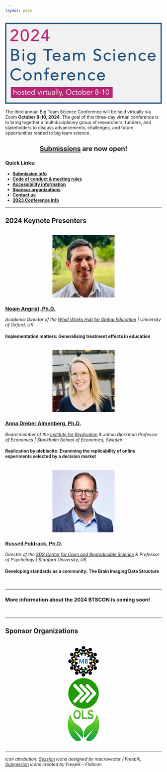 ```yaml
---
layout: page
---
```



<img src="/assets/img/BTSCon2024_logo.png" alt="" />


<!--
<h2 align="center"><a href="{{site.baseurl}}/registration/">Registration</a> is open!</h2>
-->

<p>The third annual Big Team Science Conference will be held virtually via Zoom <b>October 8-10, 2024</b>. The goal of this three-day virtual conference is to bring together a multidisciplinary group of researchers, funders, and stakeholders to discuss advancements, challenges, and future opportunities related to big team science. </p>

<h2 align="center"><a href="{{site.baseurl}}/submissions/">Submissions</a> are now open!</h2>

<!--
<p>Thanks to everyone who presented and attended for making the <a href="{{site.baseurl}}/2023btscon/">2023 BTSCON</a> a fantastic event. We look forward to seeing you all at the 2024 conference!</p>
-->


### Quick Links:
* <b><a href="{{site.baseurl}}/submissions/">Submission info</a></b>
* <b><a href="{{site.baseurl}}/codeofconduct/">Code of conduct & meeting rules</a></b>
* <b><a href="{{site.baseurl}}/access/">Accessibility information</a></b>
* <b><a href="#sponsors">Sponsor organizations</a></b>
* <b><a href="{{site.baseurl}}/contact/">Contact us</a></b>
* <b><a href="{{site.baseurl}}/2023btscon/">2023 Conference info</a></b>


***

<h2 id="keynotes">2024 Keynote Presenters</h2>

<section>
  <div class="container">
    <div class="row">
      <div class="col-sm-12">
        <p>    </p>
      </div>
    </div>
    <div class="row">
      <div class="col-sm-4 col-xs-6" align="center">
        <br>
        <a href="https://mbrg.bsg.ox.ac.uk/person/noam-angrist" target="_blank"><img src="/assets/img/Angrist_headshot.jpg" alt="Noam Angrist, Ph.D." width="200" height="200"></a>
      </div>
      <div class="col-sm-8">
        <h3><a href="https://mbrg.bsg.ox.ac.uk/person/noam-angrist" target="_blank">Noam Angrist, Ph.D.</a></h3>
        <i>Academic Director of the <a href="https://www.wwhge.org/" target="_blank">What Works Hub for Global Education</a> | University of Oxford, UK</i>
        <h4>Implementation matters: Generalising treatment effects in education</h4>
      </div>
    </div>
    <div class="row">
      <div class="col-sm-12">
        <p>    </p>
      </div>
    </div>
    <div class="row">
      <div class="col-sm-4 col-xs-6" align="center">
        <br>
        <a href="https://sites.google.com/site/annadreber/" target="_blank"><img src="/assets/img/Dreber_headshot.jpg" alt="Anna Dreber, Ph.D." width="200" height="200"></a>
      </div>
      <div class="col-sm-8">
        <h3><a href="https://sites.google.com/site/annadreber/" target="_blank">Anna Dreber Almenberg, Ph.D.</a></h3>
        <i>Board member of the <a href="https://i4replication.org/" target="_blank">Institute for Replication</a> & Johan Björkman Professor of Economics | Stockholm School of Economics, Sweden</i>
        <h4>Replication by plebiscite: Examining the replicability of online experiments selected by a decision market</h4>
      </div>
    </div>
    <div class="row">
      <div class="col-sm-12">
        <p>    </p>
      </div>
    </div>
    <div class="row">
      <div class="col-sm-4 col-xs-6" align="center">
        <br>
        <a href="https://poldrack.github.io/" target="_blank"><img src="/assets/img/Poldrack_headshot.jpg" alt="Russell Poldrack, Ph.D." width="200" height="200"></a>
      </div>
      <div class="col-sm-8">
        <h3><a href="https://poldrack.github.io/" target="_blank">Russell Poldrack, Ph.D.</a></h3>
        <i>Director of the <a href="https://datascience.stanford.edu/cores" target="_blank">SDS Center for Open and Reproducible Science</a> & Professor of Psychology | Stanford University, US</i>
        <h4>Developing standards as a community: The Brain Imaging Data Structure</h4>
      </div>
    </div>
  </div>
</section>
<br>

***

### More information about the 2024 BTSCON is coming soon!

<!--
<h2 id="invited">2024 Invited Sessions</h2>

<section>
  <div class="container">
    <div class="row">
      <div class="col-sm-12">
        <p>    </p>
      </div>
    </div>
    <div class="row">
      <div class="col-sm-4" align="center">
        <br>
        <a href="http://manymanys.github.io/" target="_blank"><img src="/assets/img/manymanys_logo.png" alt="ManyManys logo" width="200" height="200"></a>
      </div>
      <div class="col-sm-8">
        <h4><i>Hackathon</i></h4>
        <h3><a href="http://manymanys.github.io/MM1/" target="_blank">ManyManys 1: Reversal Learning</a></h3>
        <b>Chairs: <a href="https://www.researchgate.net/profile/Nicolas-Alessandroni" target="_blank">Nicolás Alessandroni</a></b>, <i>Concordia University, Canada</i> & <a href="https://www.pittstate.edu/education/psychology-and-counseling/faculty-and-staff/laurent-pr%C3%A9t%C3%B4t.html" target="_blank"><b>Laurent Prétôt</b></a>, <i>Pittsburg State University, US</i>
      </div>
    </div>
    <div class="col-sm-12">
        <p>   </p>
    </div>
    <div class="row">
      <div class="col-sm-4" align="center">
        <br>
        <a href="https://ois.lbg.ac.at/" target="_blank"><img src="/assets/img/OISC_logo.png" alt="symposium" width="200" height="200"></a>
      </div>
      <div class="col-sm-8">
        <h4><i>Symposium</i></h4>
        <h3><a href="https://ois.lbg.ac.at/" target="_blank">Open Innovation in Science (OIS)</a>: How open and collaborative practices in science influence scientific productivity and societal impact</h3>
        <b>Chair: <a href="https://ois.lbg.ac.at/team/susanne-beck/" target="_blank">Susanne Beck</a></b>, <i>Ludwig Boltzmann Gesellschaft Open Innovation in Science Center, Austria</i> <br>
        <b>Additional Presenters: <a href="https://www.cbs.dk/en/research/departments-and-centres/department-of-strategy-and-innovation/staff/cgsi" target="_blank">Christoph Grimpe</a>, <a href="https://www.cbs.dk/en/research/departments-and-centres/department-of-strategy-and-innovation/staff/mpsi" target="_blank">Marion Poetz</a>, <a href="https://esmt.berlin/faculty-research/person/henry-sauermann" target="_blank">Henry Sauermann</a></b>
      </div>
    </div>
    <div class="col-sm-12">
        <p>   </p>
    </div>
    <div class="row">
      <div class="col-sm-4" align="center">
        <br>
        <br>
        <a href="https://open-sci.cn/" target="_blank"><img src="/assets/img/COSN.png" alt="" width="200"></a>
      </div>
      <div class="col-sm-8">
        <h4><i>Panel</i></h4>
        <h3><a href="https://open-sci.cn/" target="_blank">Open Science in Developing Countries</a></h3>
        <b>Chair: <a href="https://huchuanpeng.com/" target="_blank">Hu Chuan-Peng</a></b>, <i>Nanjing Normal University, China</i><br>
        <b>Additional Panelists: <a href="https://scholar.google.com/citations?user=oXBgT5IAAAAJ&hl=en" target="_blank">Alma Jeftic</a>, <a href="https://scholar.google.com/citations?user=ai7FVGoAAAAJ&hl=en&oi=sra" target="_blank">Leonardo Seda</a>, <a href="https://researchers.mq.edu.au/en/persons/samiul-hossain" target="_blank">Samiul Hossain</a>, <a href="https://www.iss.nl/en/people/zhiqi-xu" target="_blank">Zhiqi Xu</a>, <a href="https://www.nikitaghodke.com/" target="_blank">Nikita Ghodke</a></b>
      </div>
    </div>
    <div class="col-sm-12">
        <p>   </p>
    </div>
    <div class="row">
      <div class="col-sm-4" align="center">
        <br>
        <a href="https://epic-collab.github.io/" target="_blank"><img src="/assets/img/epic_logo.png" alt="epic project logo" width="200" height="200"></a>
      </div>
      <div class="col-sm-8">
        <h4><i>Talk</i></h4>
        <h3><a href="https://epic-collab.github.io/" target="_blank">The Emotion Physiology and Experience Collaboration</a></h3>
        <b>Presenter: <a href="https://ai.pwr.edu.pl/author/bartosz-perz/" target="_blank">Bartek Perz</a></b>, <i>Wroclaw University of Science and Technology, Poland</i>
      </div>
    </div>
  </div>
</section>

<br>
-->


<br>

<!--
***
## [Program]({{site.baseurl}}/schedule/) 
-->


<!--
***

## Important Dates

* **Submissions Open:** June 7, 2022
* **Submission Deadline:** ~~July 22, 2022~~ Extended to August 5, 2022
* **Submission Decisions:** August 5, 2022 (or soon after, for late submissions)
* **Registration Open:** August, 2022
* **Conference:** October 27-28, 2022

> View the [BTScon calendar](https://calendar.google.com/calendar/embed?src=bigteamscienceconference%40gmail.com&ctz=America%2FNew_York)
-->


***
<h2 id="sponsors">Sponsor Organizations</h2>

<section>
	<br>
	<div class="container">
		<div class="row justify-content-around">
		  <div class="col-lg-3 col-md-2 col-sm-2 col-xs-2" align="center">
		    <a href="https://manybabies.github.io" class="image" target="_blank"><img src="/assets/img/MB_logo.png" alt="ManyBabies" width="100" height="100"></a>
		  </div>
		  <div class="col-lg-3 col-md-2 col-sm-2 col-xs-2" align="center">
			  <a href="https://psysciacc.org/" class="image" target="_blank"><img src="/assets/img/psa_logo.png" alt="PSA" width="100" height="100"></a>
		  </div>
		  <div class="col-lg-3 col-md-2 col-sm-2 col-xs-2" align="center">
			  <a href="https://openlifesci.org//" class="image" target="_blank"><img src="/assets/img/ols-logo.png" alt="Open Life Science logo" width="100" height="100"></a>
		  </div>
	  </div>
	</div>
</section>

<br>

***
*icon attribution: <a href="http://www.freepik.com" target="_blank">Session</a> icons designed by macrovector / Freepik;
<a href="https://www.flaticon.com/" target="_blank">Submission</a> icons created by Freepik - Flaticon*
